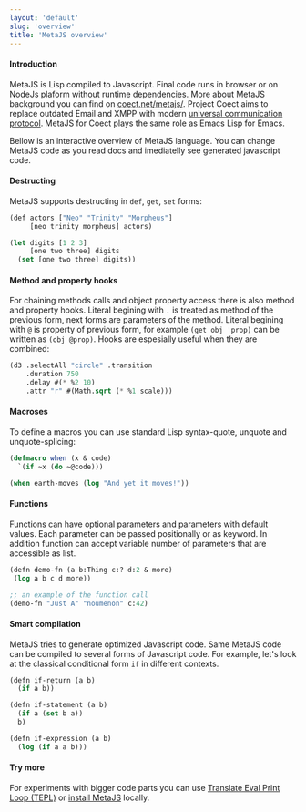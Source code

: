 ```yaml
---
layout: 'default'
slug: 'overview'
title: 'MetaJS overview'
---
```


#### Introduction

MetaJS is Lisp compiled to Javascript. Final code runs in browser or on NodeJs
plaform without runtime dependencies. More about MetaJS background you can find
on [coect.net/metajs/](http://www.coect.net/metajs/). Project Coect aims to
replace outdated Email and XMPP with modern [universal communication
protocol](http://www.coect.net/). MetaJS for Coect plays the same role as Emacs
Lisp for Emacs.

Bellow is an interactive overview of MetaJS language. You can change MetaJS
code as you read docs and imediatelly see generated javascript code.


#### Destructing

MetaJS supports destructing in `def`, `get`, `set` forms:

```lisp
(def actors ["Neo" "Trinity" "Morpheus"]
     [neo trinity morpheus] actors)

(let digits [1 2 3]
     [one two three] digits
  (set [one two three] digits))
```


#### Method and property hooks

For chaining methods calls and object property access there is also method and
property hooks. Literal begining with `.` is treated as method of the previous
form, next forms are parameters of the method. Literal begining with `@` is
property of previous form, for example `(get obj 'prop)` can be written as `(obj
@prop)`. Hooks are espesially useful when they are combined:

```lisp
(d3 .selectAll "circle" .transition
    .duration 750
    .delay #(* %2 10)
    .attr "r" #(Math.sqrt (* %1 scale)))
```

#### Macroses

To define a macros you can use standard Lisp syntax-quote, unquote and unquote-splicing:

```lisp
(defmacro when (x & code)
  `(if ~x (do ~@code)))

(when earth-moves (log "And yet it moves!"))
```

#### Functions

Functions can have optional parameters and parameters with default values. Each
parameter can be passed positionally or as keyword. In addition function can
accept variable number of parameters that are accessible as list.


```lisp
(defn demo-fn (a b:Thing c:? d:2 & more)
 (log a b c d more))

;; an example of the function call
(demo-fn "Just A" "noumenon" c:42)
```

#### Smart compilation

MetaJS tries to generate optimized Javascript code. Same MetaJS code can be
compiled to several forms of Javascript code. For example, let's look at the
classical conditional form `if` in different contexts.

```lisp
(defn if-return (a b)
  (if a b))
```

```lisp
(defn if-statement (a b)
  (if a (set b a))
  b)
```

```lisp
(defn if-expression (a b)
  (log (if a a b)))
```

#### Try more

For experiments with bigger code parts you can use [Translate Eval
Print Loop (TEPL)](/tepl/) or [install
MetaJS](https://github.com/dogada/metajs#how-to-install-and-try-metajs) locally.
